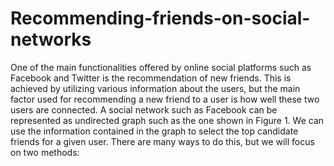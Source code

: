 # Recommending-friends-on-social-networks
One of the main functionalities offered by online social platforms such as Facebook and Twitter is the recommendation of new friends. This is achieved by utilizing various information about the users, but the main factor used for recommending a new friend to a user is how well these two users are connected. A social network such as Facebook can be represented as undirected graph such as the one shown in Figure 1. We can use the information contained in the graph to select the top candidate friends for a given user. There are many ways to do this, but we will focus on two methods:

